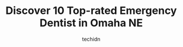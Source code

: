 ---
layout: ampstory
image: https://i0.wp.com/www.depkes.org/wp-content/uploads/2023/06/emergency-dentist-0-in-omaha-ne-1685791741.jpeg?resize=640,853
author: techidn
featured: false
description: Discover the impressive array of Emergency Dentist options in Omaha NE, where you can find 10 of the largest Emergency Dentist establishments in the area. From renowned classics to hidden ge
title: Discover 10 Top-rated Emergency Dentist in Omaha NE
cover:
   title: Discover 10 Top-rated Emergency Dentist in Omaha NE
   subtitle: Rickpate
   background: https://www.depkes.org/wp-content/uploads/2023/06/emergency-dentist-0-in-omaha-ne-1685791741.jpeg

pages: 
 - layout: thirds
   top: <h1>#1 Aspen Dental</h1>
   bottom: "<p>I usually get very anxious and nervous at dental appointments. Today was my first time going here and I am so grateful I chose this dentist.They were so helpful with ever</p>"
   background: https://www.depkes.org/wp-content/uploads/2023/06/emergency-dentist-1-in-omaha-ne-1685791741.jpeg
   backgroundblur: true
 - layout: thirds
   top: <h1>#2 Lakeside Dental</h1>
   bottom: "<p>I had my first cleaning at this location today. I was worried about mouth sensitivity after getting my braces removed the day prior - my oral hygienist cleaned my teeth c</p>"
   background: https://www.depkes.org/wp-content/uploads/2023/06/emergency-dentist-2-in-omaha-ne-1685791741.jpeg
   cta:
      link: https://www.depkes.org/blog/discover-10-top-rated-emergency-dentist-in-omaha-ne/
      text: Discover 10 Top-rated Emergency Dentist in Omaha NE
 - layout: thirds
   top: <h1>#3 Legacy Dental</h1>
   bottom: "<p>3808 203rd St Suite 600, Omaha, NE 68130, United States</p>"
   background: https://www.depkes.org/wp-content/uploads/2023/06/emergency-dentist-3-in-omaha-ne-1685791742.jpeg
   cta:
      link: https://www.depkes.org/blog/discover-10-top-rated-emergency-dentist-in-omaha-ne/
      text: Discover 10 Top-rated Emergency Dentist in Omaha NE
 - layout: thirds
   top: <h1>#4 Anding Family Dental - Omaha</h1>
   bottom: "<p>2430 S 73rd St #202, Omaha, NE 68124, United States</p>"
   background: https://images.unsplash.com/photo-1484589065579-248aad0d8b13?ixlib=rb-4.0.3&ixid=MnwxMjA3fDB8MHxwaG90by1wYWdlfHx8fGVufDB8fHx8&auto=format&fit=crop&w=640&h=853&q=80
   cta:
      link: https://www.depkes.org/blog/discover-10-top-rated-emergency-dentist-in-omaha-ne/
      text: Discover 10 Top-rated Emergency Dentist in Omaha NE
 - layout: thirds
   top: <h1>#5 Emergency Dental Care USA</h1>
   bottom: "<p>4267 S 144th St, Omaha, NE 68137, United States</p>"
   background: https://images.unsplash.com/photo-1533735380053-eb8d0759b24a?ixlib=rb-4.0.3&ixid=MnwxMjA3fDB8MHxwaG90by1wYWdlfHx8fGVufDB8fHx8&auto=format&fit=crop&w=640&h=853&q=80
   cta:
      link: https://www.depkes.org/blog/discover-10-top-rated-emergency-dentist-in-omaha-ne/
      text: Discover 10 Top-rated Emergency Dentist in Omaha NE
 - layout: thirds
   top: <h1>#6 Classic Dentistry</h1>
   bottom: "<p>12123 Pacific St, Omaha, NE 68154, United States</p>"
   background: https://images.unsplash.com/photo-1591393223703-56fe1347ac62?ixlib=rb-4.0.3&ixid=MnwxMjA3fDB8MHxwaG90by1wYWdlfHx8fGVufDB8fHx8&auto=format&fit=crop&w=640&h=853&q=80
   cta:
      link: https://www.depkes.org/blog/discover-10-top-rated-emergency-dentist-in-omaha-ne/
      text: Discover 10 Top-rated Emergency Dentist in Omaha NE
 - layout: thirds
   top: <h1>#7 Paul Krause Dental</h1>
   bottom: "<p>258 N 114th St, Omaha, NE 68154, United States</p>"
   background: https://images.unsplash.com/photo-1546497974-b213c9efb599?ixlib=rb-4.0.3&ixid=MnwxMjA3fDB8MHxwaG90by1wYWdlfHx8fGVufDB8fHx8&auto=format&fit=crop&w=640&h=853&q=80
   cta:
      link: https://www.depkes.org/blog/discover-10-top-rated-emergency-dentist-in-omaha-ne/
      text: Discover 10 Top-rated Emergency Dentist in Omaha NE
 - layout: thirds
   middle: Continue reading...
   background: https://images.unsplash.com/photo-1602536052359-ef94c21c5948?ixlib=rb-4.0.3&ixid=MnwxMjA3fDB8MHxwaG90by1wYWdlfHx8fGVufDB8fHx8&auto=format&fit=crop&w=640&h=853&q=80
   cta:
      link: https://www.depkes.org/blog/discover-10-top-rated-emergency-dentist-in-omaha-ne/
      text: Discover 10 Top-rated Emergency Dentist in Omaha NE
      
---